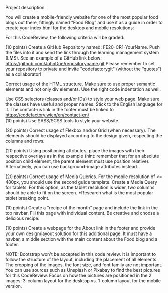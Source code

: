 Project description: 

You will create a mobile-friendly website for one of the most popular food blogs out there, fittingly named “Food Blog” and use it as a guide in order to create your index.html for the desktop and mobile resolutions: 

For this CodeReview, the following criteria will be graded: 

(10 points) Create a GitHub Repository named: FE20-CR1-YourName. Push the files into it and send the link through the learning management system (LMS). See an example of a GitHub link below:
https://github.com/JohnDoe/repositoryname.git 
Please remember to set your repository to private and invite "codefactorygit" (without the “quotes”) as a collaborator!  

Correct usage of the HTML structure. Make sure to use proper semantic elements and not only div elements. Use the right code indentation as well. 

Use CSS selectors (classes and/or IDs) to style your web page. Make sure the classes have useful and proper names. Stick to the English language for it. 
The contact-us link in the footer must be linked to https://codefactory.wien/en/contact-en/  
(10 points) Use SASS/SCSS tools to style your website.

(20 points) Correct usage of Flexbox and/or Grid (when necessary). The elements should be displayed according to the design given, respecting the columns and rows.

(20 points) Using positioning attributes, place the images with their respective overlays as in the example (hint: remember that for an absolute position child element, the parent element must use position relative). Alternatively, you can use background-image attributes instead.

(20 points) Correct usage of Media Queries. For the mobile resolution of <= 480px, you should use the second guide template.
Create a Media Query for tablets. For this option, as the tablet resolution is wider, two columns should be able to fit on the screen. *Research what is the most popular tablet breaking point.

(10 points) Create a "recipe of the month" page and include the link in the top navbar. Fill this page with individual content. Be creative and choose a delicious recipe. 

(10 points) Create a webpage for the About link in the footer and provide your own design/layout solution for this additional page. It must have a navbar, a middle section with the main content about the Food blog and a footer.

NOTE: Bootstrap won't be accepted in this code review. It is important to follow the structure of the layout, including the placement of all elements. The cropping of the images, the font size, and font family are not important. 
You can use sources such as Unsplash or Pixabay to find the best pictures for this CodeReview.
Focus on how the pictures are positioned in the 2 images: 3-column layout for the desktop vs. 1-column layout for the mobile version.


